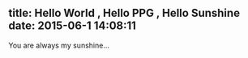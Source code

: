 title: Hello World , Hello PPG , Hello Sunshine
date: 2015-06-1 14:08:11
---
You are always my sunshine...